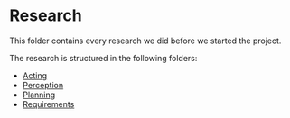 # Research

This folder contains every research we did before we started the project.

The research is structured in the following folders:

- [Acting](./01_acting/Readme.md)
- [Perception](./02_perception/Readme.md)
- [Planning](./03_planning/Readme.md)
- [Requirements](./04_requirements/Readme.md)
